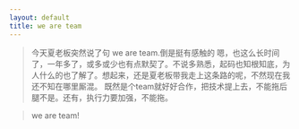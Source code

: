 ```yaml
---
layout: default
title: we are team
---
```


> 今天夏老板突然说了句 we are team.倒是挺有感触的
嗯，也这么长时间了，一年多了，或多或少也有点默契了。不说多熟悉，起码也知根知底，为人什么的也了解了。想起来，还是夏老板带我走上这条路的呢，不然现在我还不知在哪里厮混。
既然是个team就好好合作，把技术提上去，不能拖后腿不是。还有，执行力要加强，不能拖。

> we are team!
